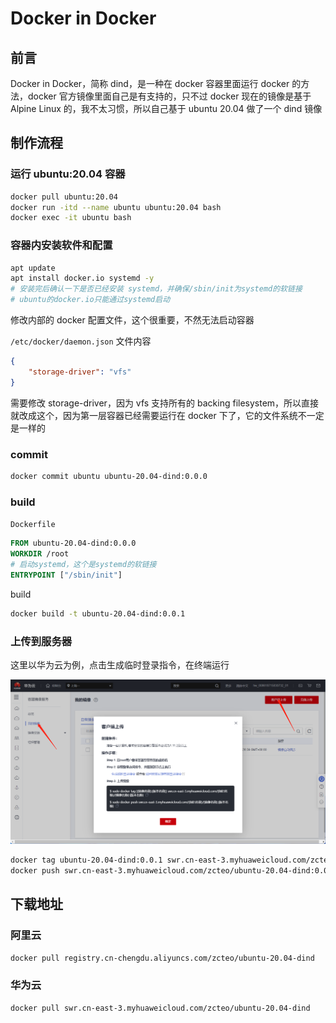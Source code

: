 # Docker in Docker

## 前言

Docker in Docker，简称 dind，是一种在 docker 容器里面运行 docker 的方法，docker 官方镜像里面自己是有支持的，只不过 docker 现在的镜像是基于 Alpine Linux 的，我不太习惯，所以自己基于 ubuntu 20.04 做了一个 dind 镜像



## 制作流程

### 运行 ubuntu:20.04 容器

```bash
docker pull ubuntu:20.04
docker run -itd --name ubuntu ubuntu:20.04 bash
docker exec -it ubuntu bash
```

### 容器内安装软件和配置

```bash
apt update
apt install docker.io systemd -y
# 安装完后确认一下是否已经安装 systemd，并确保/sbin/init为systemd的软链接
# ubuntu的docker.io只能通过systemd启动
```

修改内部的 docker 配置文件，这个很重要，不然无法启动容器

`/etc/docker/daemon.json` 文件内容

```json
{
    "storage-driver": "vfs"
}
```

需要修改 storage-driver，因为 vfs 支持所有的 backing filesystem，所以直接就改成这个，因为第一层容器已经需要运行在 docker 下了，它的文件系统不一定是一样的

### commit

```bash
docker commit ubuntu ubuntu-20.04-dind:0.0.0
```

### build

`Dockerfile`

```dockerfile
FROM ubuntu-20.04-dind:0.0.0
WORKDIR /root
# 启动systemd，这个是systemd的软链接
ENTRYPOINT ["/sbin/init"]
```

build

```bash
docker build -t ubuntu-20.04-dind:0.0.1
```

### 上传到服务器

这里以华为云为例，点击生成临时登录指令，在终端运行

![01](img/005/01.png)

```bash
docker tag ubuntu-20.04-dind:0.0.1 swr.cn-east-3.myhuaweicloud.com/zcteo/ubuntu-20.04-dind:0.0.1
docker push swr.cn-east-3.myhuaweicloud.com/zcteo/ubuntu-20.04-dind:0.0.1
```



## 下载地址

### 阿里云

```bash
docker pull registry.cn-chengdu.aliyuncs.com/zcteo/ubuntu-20.04-dind
```



### 华为云

```bash
docker pull swr.cn-east-3.myhuaweicloud.com/zcteo/ubuntu-20.04-dind
```


